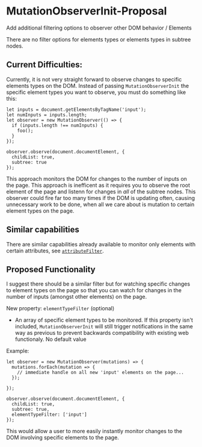 # MutationObserverInit-Proposal
Add additional filtering options to observer other DOM behavior / Elements

There are no filter options for elements types or elements types in subtree nodes.


## Current Difficulties:
Currently, it is not very straight forward to observe changes to specific elements types on the DOM. Instead of passing `MutationObserverInit` the specific element types you want to observe, you must do something like this:
```
let inputs = document.getElementsByTagName('input');
let numInputs = inputs.length;
let observer = new MutationObserver(() => {
  if (inputs.length !== numInputs) {
    foo();
  }
});

observer.observe(document.documentElement, {
  childList: true,
  subtree: true
});
```
This approach monitors the DOM for changes to the number of inputs on the page. This approach is inefficent as it requires you to observe the root element of the page and listenn for changes in _all_ of the subtree nodes. This observer could fire far too many times if the DOM is updating often, causing unnecessary work to be done, when all we care about is mutation to certain element types on the page.

## Similar capabilities
There are similar capabilities already available to monitor only elements with certain attributes, see [`attributeFilter`](https://developer.mozilla.org/en-US/docs/Web/API/MutationObserverInit/attributeFilter).

## Proposed Functionality

I suggest there should be a similar filter but for watching specific changes to element types on the page so that you can watch for changes in the number of inputs (amongst other elements) on the page.

New property: `elementTypeFilter` (optional)
- An array of specific element types to be monitored. If this property isn't included, `MutationObserverInit` will still trigger notifications in the same way as previous to prevent backwards compatibility with existing web functionaly. No default value

Example:
```
let observer = new MutationObserver(mutations) => {
  mutations.forEach(mutation => {
    // immediate handle on all new 'input' elements on the page...
  });
  
});

observer.observe(document.documentElement, {
  childList: true,
  subtree: true,
  elementTypeFilter: ['input']
});
```

This would allow a user to more easily instantly monitor changes to the DOM involving specific elements to the page.
